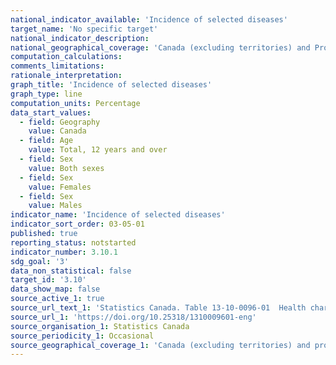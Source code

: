 ```yaml
---
national_indicator_available: 'Incidence of selected diseases'
target_name: 'No specific target'
national_indicator_description:
national_geographical_coverage: 'Canada (excluding territories) and Provinces' 
computation_calculations:
comments_limitations:
rationale_interpretation:
graph_title: 'Incidence of selected diseases'
graph_type: line
computation_units: Percentage
data_start_values:
  - field: Geography
    value: Canada
  - field: Age
    value: Total, 12 years and over
  - field: Sex
    value: Both sexes
  - field: Sex
    value: Females
  - field: Sex
    value: Males
indicator_name: 'Incidence of selected diseases'
indicator_sort_order: 03-05-01
published: true
reporting_status: notstarted
indicator_number: 3.10.1
sdg_goal: '3'
data_non_statistical: false
target_id: '3.10'
data_show_map: false
source_active_1: true
source_url_text_1: 'Statistics Canada. Table 13-10-0096-01  Health characteristics, annual estimates'
source_url_1: 'https://doi.org/10.25318/1310009601-eng'
source_organisation_1: Statistics Canada
source_periodicity_1: Occasional
source_geographical_coverage_1: 'Canada (excluding territories) and provinces'
---
```

